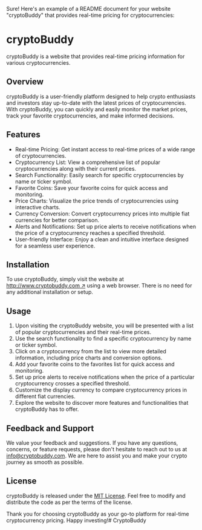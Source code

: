 Sure! Here's an example of a README document for your website "cryptoBuddy" that provides real-time pricing for cryptocurrencies:

# cryptoBuddy
cryptoBuddy is a website that provides real-time pricing information for various cryptocurrencies.

## Overview
cryptoBuddy is a user-friendly platform designed to help crypto enthusiasts and investors stay up-to-date with the latest prices of cryptocurrencies. With cryptoBuddy, you can quickly and easily monitor the market prices, track your favorite cryptocurrencies, and make informed decisions.

## Features
- Real-time Pricing: Get instant access to real-time prices of a wide range of cryptocurrencies.
- Cryptocurrency List: View a comprehensive list of popular cryptocurrencies along with their current prices.
- Search Functionality: Easily search for specific cryptocurrencies by name or ticker symbol.
- Favorite Coins: Save your favorite coins for quick access and monitoring.
- Price Charts: Visualize the price trends of cryptocurrencies using interactive charts.
- Currency Conversion: Convert cryptocurrency prices into multiple fiat currencies for better comparison.
- Alerts and Notifications: Set up price alerts to receive notifications when the price of a cryptocurrency reaches a specified threshold.
- User-friendly Interface: Enjoy a clean and intuitive interface designed for a seamless user experience.

## Installation
To use cryptoBuddy, simply visit the website at [http://www.cryptobuddy.com ↗](http://www.cryptobuddy.com) using a web browser. There is no need for any additional installation or setup.

## Usage
1. Upon visiting the cryptoBuddy website, you will be presented with a list of popular cryptocurrencies and their real-time prices.
2. Use the search functionality to find a specific cryptocurrency by name or ticker symbol.
3. Click on a cryptocurrency from the list to view more detailed information, including price charts and conversion options.
4. Add your favorite coins to the favorites list for quick access and monitoring.
5. Set up price alerts to receive notifications when the price of a particular cryptocurrency crosses a specified threshold.
6. Customize the display currency to compare cryptocurrency prices in different fiat currencies.
7. Explore the website to discover more features and functionalities that cryptoBuddy has to offer.

## Feedback and Support
We value your feedback and suggestions. If you have any questions, concerns, or feature requests, please don't hesitate to reach out to us at info@cryptobuddy.com. We are here to assist you and make your crypto journey as smooth as possible.

## License
cryptoBuddy is released under the [MIT License](LICENSE). Feel free to modify and distribute the code as per the terms of the license.

Thank you for choosing cryptoBuddy as your go-to platform for real-time cryptocurrency pricing. Happy investing!# CryptoBuddy
